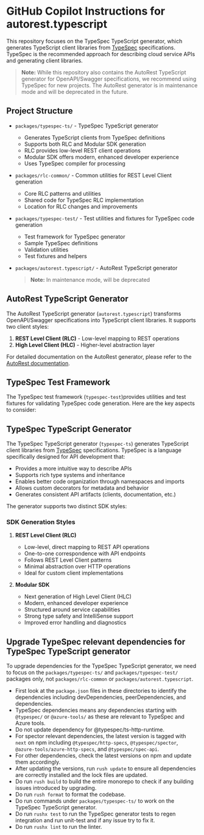# GitHub Copilot Instructions for autorest.typescript

This repository focuses on the TypeSpec TypeScript generator, which generates TypeScript client libraries from [TypeSpec](https://typespec.io/) specifications. TypeSpec is the recommended approach for describing cloud service APIs and generating client libraries.

> **Note:** While this repository also contains the AutoRest TypeScript generator for OpenAPI/Swagger specifications, we recommend using TypeSpec for new projects. The AutoRest generator is in maintenance mode and will be deprecated in the future.

## Project Structure

- `packages/typespec-ts/` - TypeSpec TypeScript generator

  - Generates TypeScript clients from TypeSpec definitions
  - Supports both RLC and Modular SDK generation
  - RLC provides low-level REST client operations
  - Modular SDK offers modern, enhanced developer experience
  - Uses TypeSpec compiler for processing

- `packages/rlc-common/` - Common utilities for REST Level Client generation

  - Core RLC patterns and utilities
  - Shared code for TypeSpec RLC implementation
  - Location for RLC changes and improvements

- `packages/typespec-test/` - Test utilities and fixtures for TypeSpec code generation

  - Test framework for TypeSpec generator
  - Sample TypeSpec definitions
  - Validation utilities
  - Test fixtures and helpers

- `packages/autorest.typescript/` - AutoRest TypeScript generator
  > **Note:** In maintenance mode, will be deprecated

## AutoRest TypeScript Generator

The AutoRest TypeScript generator (`autorest.typescript`) transforms OpenAPI/Swagger specifications into TypeScript client libraries. It supports two client styles:

1. **REST Level Client (RLC)** - Low-level mapping to REST operations
2. **High Level Client (HLC)** - Higher-level abstraction layer

For detailed documentation on the AutoRest generator, please refer to the [AutoRest documentation](https://github.com/Azure/autorest).

## TypeSpec Test Framework

The TypeSpec test framework (`typespec-test`)provides utilities and test fixtures for validating TypeSpec code generation. Here are the key aspects to consider:

## TypeSpec TypeScript Generator

The TypeSpec TypeScript generator (`typespec-ts`) generates TypeScript client libraries from [TypeSpec](https://typespec.io/) specifications. TypeSpec is a language specifically designed for API development that:

- Provides a more intuitive way to describe APIs
- Supports rich type systems and inheritance
- Enables better code organization through namespaces and imports
- Allows custom decorators for metadata and behavior
- Generates consistent API artifacts (clients, documentation, etc.)

The generator supports two distinct SDK styles:

### SDK Generation Styles

1. **REST Level Client (RLC)**

   - Low-level, direct mapping to REST API operations
   - One-to-one correspondence with API endpoints
   - Follows REST Level Client patterns
   - Minimal abstraction over HTTP operations
   - Ideal for custom client implementations

2. **Modular SDK**

   - Next generation of High Level Client (HLC)
   - Modern, enhanced developer experience
   - Structured around service capabilities
   - Strong type safety and IntelliSense support
   - Improved error handling and diagnostics

## Upgrade TypeSpec relevant dependencies for TypeSpec TypeScript generator

To upgrade dependencies for the TypeSpec TypeScript generator, we need to focus on the `packages/typespec-ts/` and `packages/typespec-test/` packages only, not `packages/rlc-common` or `packages/autorest.typescript`.

- First look at the `package.json` files in these directories to identify the dependencies including devDependencies, peerDependencies, and dependencies.
- TypeSpec dependencies means any dependencies starting with `@typespec/` or `@azure-tools/` as these are relevant to TypeSpec and Azure tools.
- Do not update dependency for @typespec/ts-http-runtime.
- For spector relevant dependencies, the latest version is tagged with `next` on npm including `@typespec/http-specs`, `@typespec/spector`, `@azure-tools/azure-http-specs`, and `@typespec/spec-api`.
- For other dependencies, check the latest versions on npm and update them accordingly.
- After updating the versions, run `rush update` to ensure all dependencies are correctly installed and the lock files are updated.
- Do run `rush build` to build the entire monorepo to check if any building issues introduced by upgrading.
- Do run `rush format` to format the codebase.
- Do run commands under `packages/typespec-ts/` to work on the TypeSpec TypeScript generator.
- Do run `rushx test` to run the TypeSpec generator tests to regen integration and run unit-test and if any issue try to fix it.
- Do run `rushx lint` to run the linter.
